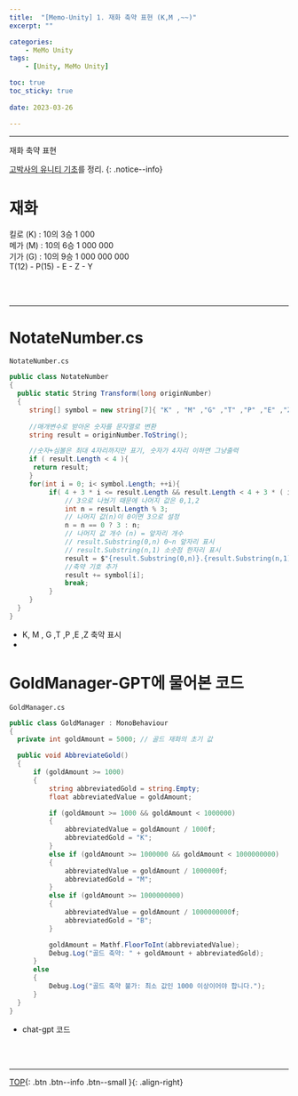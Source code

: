 ```yaml
---
title:  "[Memo-Unity] 1. 재화 축약 표현 (K,M ,~~)"
excerpt: ""

categories:
    - MeMo Unity
tags:
    - [Unity, MeMo Unity]

toc: true
toc_sticky: true
 
date: 2023-03-26

---
```

- - -
재화 축약 표현

[고박사의 유니티 기초](https://www.inflearn.com/course/%EA%B3%A0%EB%B0%95%EC%82%AC-%EC%9C%A0%EB%8B%88%ED%8B%B0-%EA%B8%B0%EC%B4%88/dashboard)를 정리. 
{: .notice--info}


# 재화

킬로 (K) : 10의 3승 1 000  
메가 (M) : 10의 6승 1 000 000  
기가 (G) : 10의 9승 1 000 000 000  
T(12) - P(15) - E - Z - Y  

<br><br>

---
#   NotateNumber.cs

<div class="notice--primary" markdown="1"> 

`NotateNumber.cs`
  ```c# 
public class NotateNumber
{
    public static String Transform(long originNumber)
    {
       string[] symbol = new string[7]{ "K" , "M" ,"G" ,"T" ,"P" ,"E" ,"Z" ,};
       
       //매개변수로 받아온 숫자를 문자열로 변환
       string result = originNumber.ToString();

       //숫자+심볼은 최대 4자리까지만 표기, 숫자가 4자리 이하면 그냥출력
       if ( result.Length < 4 ){
        return result;
       }
       for(int i = 0; i< symbol.Length; ++i){
            if( 4 + 3 * i <= result.Length && result.Length < 4 + 3 * ( i + 1 )){
                // 3으로 나눴기 때문에 나머지 값은 0,1,2
                int n = result.Length % 3;
                // 나머지 값(n)이 0이면 3으로 설정
                n = n == 0 ? 3 : n;
                // 나머지 값 개수 (n) = 앞자리 개수
                // result.Substring(0,n) 0~n 앞자리 표시
                // result.Substring(n,1) 소숫점 한자리 표시 
                result = $"{result.Substring(0,n)}.{result.Substring(n,1)}";
                //축약 기호 추가
                result += symbol[i];
                break;
            }
       }
    }
}
  ```
-   K, M , G ,T ,P ,E ,Z 축약 표시
-   
</div>

# GoldManager-GPT에 물어본 코드
<div class="notice--primary" markdown="1"> 

`GoldManager.cs`
  ```c# 
public class GoldManager : MonoBehaviour
{
    private int goldAmount = 5000; // 골드 재화의 초기 값

    public void AbbreviateGold()
    {
        if (goldAmount >= 1000)
        {
            string abbreviatedGold = string.Empty;
            float abbreviatedValue = goldAmount;

            if (goldAmount >= 1000 && goldAmount < 1000000)
            {
                abbreviatedValue = goldAmount / 1000f;
                abbreviatedGold = "K";
            }
            else if (goldAmount >= 1000000 && goldAmount < 1000000000)
            {
                abbreviatedValue = goldAmount / 1000000f;
                abbreviatedGold = "M";
            }
            else if (goldAmount >= 1000000000)
            {
                abbreviatedValue = goldAmount / 1000000000f;
                abbreviatedGold = "B";
            }

            goldAmount = Mathf.FloorToInt(abbreviatedValue);
            Debug.Log("골드 축약: " + goldAmount + abbreviatedGold);
        }
        else
        {
            Debug.Log("골드 축약 불가: 최소 값인 1000 이상이어야 합니다.");
        }
    }
}
  ```
-   chat-gpt 코드
</div>



<br><br>

---

[TOP](#){: .btn .btn--info .btn--small }{: .align-right}
